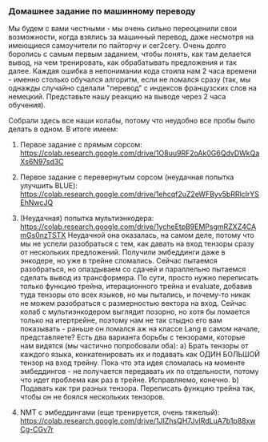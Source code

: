 ### Домашнее задание по машинному переводу

Мы будем с вами честными - мы очень сильно переоценили свои возможности, когда взялись за машинный перевод, даже несмотря на имеющиеся самоучители по пайторчу и сег2сегу. Очень долго боролись с самым первым заданием, чтобы понять, как там делается вывод, на чем тренировать, как обрабатывать предложения и так далее. Каждая ошибка в непонимании кода стоила нам 2 часа времени - именно столько обучался алгоритм, если не ломался сразу (так, мы однажды случайно сделали "перевод" с индексов французских слов на немецкий. Представьте нашу реакцию на выводе через 2 часа обучения).

Собрали здесь все наши колабы, потому что неудобно все пробы было делать в одном. В итоге имеем:

1. Первое задание с прямым сорсом: https://colab.research.google.com/drive/1O8uu9RF2oAk0G6QdvDWkQaXs6N97sd3C

2. Первое задание с перевернутым сорсом (неудачная попытка улучшить BLUE): https://colab.research.google.com/drive/1ehcqf2uZ2eWFByv5bRRlcIrYSEhNwcJQ

3. (Неудачная) попытка мультиэнкодера: https://colab.research.google.com/drive/1ycheEtpB9EMPsgmRZXZ4CAmGs0nzTSTX
Неудачной она оказалась, на самом деле, потому что мы не успели разобраться с тем, как давать на вход тензоры сразу от нескольких предложений. Получили эмбеддинги даже в энкодере, но уже в трейне сломались. Сейчас пытаемся разобраться, но опаздываем со сдачей и параллельно пытаемся сделать вывод из трансформера.
По сути, просто нужно переписать только функцию трейна, итерационного трейна и evaluate, добавив туда тензоры ото всех языков, но мы пытались, и почему-то никак не можем разобраться с размерностью вектора на вход. Сейчас колаб с мультиэнкодером выглядит позорно, но хотя бы ломается только на итертрейне, поэтому нам не так стыдно его вам показывать - раньше он ломался аж на классе Lang в самом начале, представляете?
Есть два варианта борьбы с тензорами, которые нам видятся (мы частично попробовали оба):
a) Брать тензоры от каждого языка, конкатенировать их и подавать как ОДИН БОЛЬШОЙ тензор на вход трейну. Пока что эта идея сломалась на моменте эмбеддингов - не получается передавать их по отдельности, потому что идет проблема как раз в трейне. Исправляемо, конечно.
b) Подавать как три разных тензора. Переписать функцию трейна так, чтобы он не боялся нескольких тензоров.

4. NMT с эмбеддингами (еще тренируется, очень тяжелый): https://colab.research.google.com/drive/1JIZhsQH7JvIRdLuA7b1p88xwCg-CGv7r
